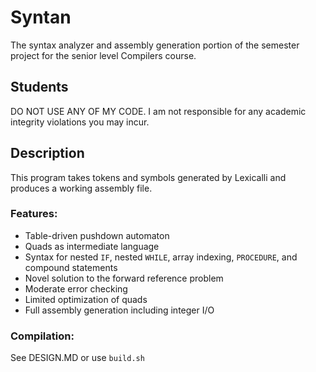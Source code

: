 # Syntan
The syntax analyzer and assembly generation portion of the semester project for the senior level Compilers course.
## Students
DO NOT USE ANY OF MY CODE. I am not responsible for any academic integrity violations you may incur.
## Description
This program takes tokens and symbols generated by Lexicalli and produces a working assembly file.

### Features:
* Table-driven pushdown automaton
* Quads as intermediate language
* Syntax for nested `IF`, nested `WHILE`, array indexing, `PROCEDURE`, and compound statements
* Novel solution to the forward reference problem
* Moderate error checking
* Limited optimization of quads
* Full assembly generation including integer I/O

### Compilation:
See DESIGN.MD or use `build.sh`